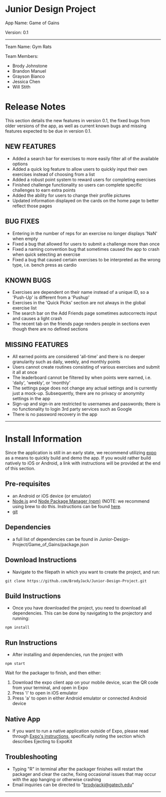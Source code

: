 # Junior Design Project

App Name:  Game of Gains

Version: 0.1

-------------

Team Name: Gym Rats

Team Members:
- Brody Johnstone
- Brandon Manuel
- Grayson Bianco
- Jessica Chen
- Will Stith

# Release Notes
This section details the new features in version 0.1, the fixed bugs from older versions of the app, as well as current known bugs and missing features expected to be due in version 0.1.
## NEW FEATURES
- Added a search bar for exercises to more easily filter all of the available options
- Added a quick log feature to allow users to quickly input their own exercises instead of choosing from a list
- Added a robust point system to reward users for completing exercises
- Finished challenge functionality so users can complete specific challenges to earn extra points
- Added the ability for users to change their profile pictures
- Updated information displayed on the cards on the home page to better reflect those pages

## BUG FIXES
- Entering in the number of reps for an exercise no longer displays 'NaN' when empty
- Fixed a bug that allowed for users to submit a challenge more than once
- Fixed a naming convention bug that sometimes caused the app to crash when quick selecting an exercise
- Fixed a bug that caused certain exercises to be interpreted as the wrong type, i.e. bench press as cardio

## KNOWN BUGS
- Exercises are dependent on their name instead of a unique ID, so a 'Push-Up' is different from a 'Pushup'
- Exercises in the 'Quick Picks' section are not always in the global exercise list
- The search bar on the Add Friends page sometimes autocorrects input and causes a light crash
- The recent tab on the friends page renders people in sections even though there are no defined sections

## MISSING FEATURES
- All earned points are considered 'all-time' and there is no deeper granularity such as daily, weekly, and monthly points
- Users cannot create routines consisting of various exercises and submit it all at once
- The leaderboard cannot be filtered by when points were earned, i.e. 'daily', 'weekly', or 'monthly'
- The settings page does not change any actual settings and is currently just a mock-up. Subsequently, there are no privacy or anonymity settings in the app
- Sign-up and sign-in are restricted to usernames and passwords; there is no functionality to login 3rd party services such as Google
- There is no password recovery in the app
-------------

# Install Information
Since the application is still in an early state, we recommend utilizing <a href="https://expo.io/" title="Expo Link">
expo</a> as a means to quickly build and demo the app. If you would rather build natively to iOS or Android, a link with instructions will be provided at the end of this section.
## Pre-requisites
- an Android or iOS device (or emulator)
- <a href="https://nodejs.org/en/" title="Node Link">Node.js</a> and <a href="https://www.npmjs.com/" title="NPM Link">Node Package Manager (npm)</a> (NOTE: we recommend using brew to do this. Instructions can be found <a href="https://www.dyclassroom.com/howto-mac/how-to-install-nodejs-and-npm-on-mac-using-homebrew" title="Brew Link">here</a>.
- <a href="https://git-scm.com/downloads" title="Git Link">git</a>

## Dependencies
- a full list of dependencies can be found in Junior-Design-Project/Game_of_Gains/package.json

## Download Instructions
- Navigate to the filepath in which you want to create the project, and run:
```
git clone https://github.com/BrodyJack/Junior-Design-Project.git
```

## Build Instructions
- Once you have downloaded the project, you need to download all dependencies. This can be done by navigating to the projectory and running:
```
npm install
```

## Run Instructions
- After installing and dependencies, run the project with
```
npm start
```
Wait for the packager to finish, and then either:
1) Download the expo client app on your mobile device, scan the QR code from your terminal, and open in Expo
2) Press 'i' to open in iOS emulator
3) Press 'a' to open in either Android emulator or connected Android device

## Native App
- If you want to run a native application outside of Expo, please read through <a href="https://github.com/react-community/create-react-native-app/blob/master/EJECTING.md" title="Eject Link">Expo's instructions</a>, specifically noting the section which describes Ejecting to ExpoKit

## Troubleshooting
- Typing "R" in terminal after the packager finishes will restart the packager and clear the cache, fixing occasional issues that may occur with the app hanging or otherwise crashing
- Email inquiries can be directed to "brodyjackj@gatech.edu"

-------------
